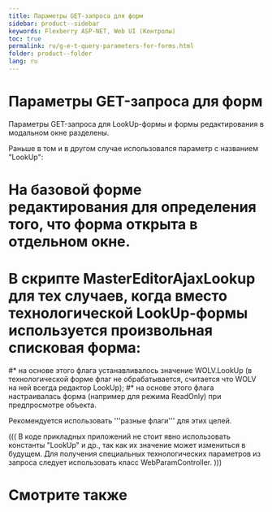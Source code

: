 ```yaml
---
title: Параметры GET-запроса для форм
sidebar: product--sidebar
keywords: Flexberry ASP-NET, Web UI (Контролы)
toc: true
permalink: ru/g-e-t-query-parameters-for-forms.html
folder: product--folder
lang: ru
---
```

# Параметры GET-запроса для форм

Параметры GET-запроса для LookUp-формы и формы редактирования в модальном окне разделены.

Раньше в том и в другом случае использовался параметр с названием "LookUp":
# На базовой форме редактирования для определения того, что форма открыта в отдельном окне.
# В скрипте MasterEditorAjaxLookup для тех случаев, когда вместо технологической LookUp-формы используется произвольная списковая форма:
#* на основе этого флага устанавливалось значение WOLV.LookUp (в технологической форме флаг не обрабатывается, считается что WOLV на ней всегда редактор LookUp);
#* на основе этого флага настраивалась форма (например для режима ReadOnly) при предпросмотре объекта.

Рекомендуется использовать '''разные флаги''' для этих целей.

(((<msg type=warning>
В коде прикладных приложений не стоит явно использовать константы "LookUp" и др., так как их значение может измениться в будущем. Для получения специальных технологических параметров из запроса следует использовать класс WebParamController.
</msg>)))


# Смотрите также




